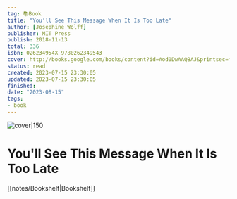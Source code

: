 ```yaml
---
tag: 📚Book
title: "You'll See This Message When It Is Too Late"
author: [Josephine Wolff]
publisher: MIT Press
publish: 2018-11-13
total: 336
isbn: 026234954X 9780262349543
cover: http://books.google.com/books/content?id=Aod0DwAAQBAJ&printsec=frontcover&img=1&zoom=1&edge=curl&source=gbs_api
status: read
created: 2023-07-15 23:30:05
updated: 2023-07-15 23:30:05
finished: 
date: "2023-08-15"
tags:
- book
---
```


![cover|150](http://books.google.com/books/content?id=Aod0DwAAQBAJ&printsec=frontcover&img=1&zoom=1&edge=curl&source=gbs_api)

# You'll See This Message When It Is Too Late
[[notes/Bookshelf|Bookshelf]]